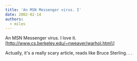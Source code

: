 ```yaml
---
title: 'An MSN Messenger virus. I'
date: 2002-02-14
authors:
  - miles
---
```


An MSN Messenger virus. I love it.
\[http://www.cs.berkeley.edu/~nweaver/warhol.html\]

Actually, it's a really scary article, reads like Bruce Sterling. . .
